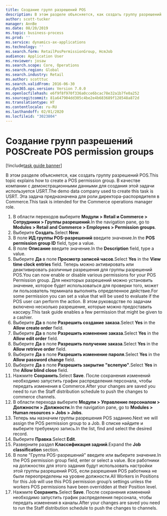 ```yaml
---
title: Создание групп разрешений POS
description: В этом разделе объясняется, как создать группу разрешений POS.
author: scott-tucker
manager: AnnBe
ms.date: 08/20/2019
ms.topic: business-process
ms.prod: ''
ms.service: dynamics-ax-applications
ms.technology: ''
ms.search.form: RetailPosPermissionGroup, HcmJob
audience: Application User
ms.reviewer: josaw
ms.search.scope: Core, Operations
ms.search.region: Global
ms.search.industry: Retail
ms.author: scotttuc
ms.search.validFrom: 2016-06-30
ms.dyn365.ops.version: Version 7.0.0
ms.openlocfilehash: e6f9f8f970f336a0cce6bcac78e32a1b7fe0a252
ms.sourcegitcommit: 81a647904dd305c4be2e4b683689f128548a872d
ms.translationtype: HT
ms.contentlocale: ru-RU
ms.lasthandoff: 02/01/2020
ms.locfileid: "3023804"
---
```

# <a name="create-pos-permission-groups"></a><span data-ttu-id="90df7-103">Создание групп разрешений POS</span><span class="sxs-lookup"><span data-stu-id="90df7-103">Create POS permission groups</span></span>

[!include[task guide banner](../includes/task-guide-banner.md)]

<span data-ttu-id="90df7-104">В этом разделе объясняется, как создать группу разрешений POS.</span><span class="sxs-lookup"><span data-stu-id="90df7-104">This topic explains how to create a POS permission group.</span></span> <span data-ttu-id="90df7-105">В качестве компании с демонстрационными данными для создания этой задачи используется USRT.</span><span class="sxs-lookup"><span data-stu-id="90df7-105">The demo data company used to create this task is USRT.</span></span> <span data-ttu-id="90df7-106">Эта задача предназначена для роли директора-распорядителя в Commerce.</span><span class="sxs-lookup"><span data-stu-id="90df7-106">This task is intended for the Commerce operations manager role.</span></span>

1. <span data-ttu-id="90df7-107">В области переходов выберите **Модули > Retail и Commerce > Сотрудники > Группы разрешений**.</span><span class="sxs-lookup"><span data-stu-id="90df7-107">In the navigation pane, go to **Modules > Retail and Commerce > Employees > Permission groups**.</span></span>
2. <span data-ttu-id="90df7-108">Выберите **Создать**.</span><span class="sxs-lookup"><span data-stu-id="90df7-108">Select **New**.</span></span>
3. <span data-ttu-id="90df7-109">В поле **ИД группы POS-разрешений** введите значение.</span><span class="sxs-lookup"><span data-stu-id="90df7-109">In the **POS permission group ID** field, type a value.</span></span>
4. <span data-ttu-id="90df7-110">В поле **Описание** введите значение.</span><span class="sxs-lookup"><span data-stu-id="90df7-110">In the **Description** field, type a value.</span></span>
5. <span data-ttu-id="90df7-111">Выберите **Да** в поле **Просмотр записей часов**.</span><span class="sxs-lookup"><span data-stu-id="90df7-111">Select **Yes** in the **View time clock entries** field.</span></span> <span data-ttu-id="90df7-112">Теперь можно активировать или деактивировать различные разрешения для группы разрешений POS.</span><span class="sxs-lookup"><span data-stu-id="90df7-112">You can now enable or disable various permissions for your POS Permission group.</span></span> <span data-ttu-id="90df7-113">Для некоторых разрешений можно установить значение, которое будет использоваться для проверки того, может ли пользователь терминала выполнять определенное действие.</span><span class="sxs-lookup"><span data-stu-id="90df7-113">For some permission you can set a value that will be used to evaluate if the POS user can perform the action.</span></span> <span data-ttu-id="90df7-114">В этом руководстве по задачам включено несколько разрешение, которые можно предоставить кассиру.</span><span class="sxs-lookup"><span data-stu-id="90df7-114">This task guide enables a few permission that might be given to a cashier.</span></span>  
6. <span data-ttu-id="90df7-115">Выберите **Да** в поле **Разрешить создание заказа**.</span><span class="sxs-lookup"><span data-stu-id="90df7-115">Select **Yes** in the **Allow create order** field.</span></span>
7. <span data-ttu-id="90df7-116">Выберите **Да** в поле **Разрешить изменение заказа**.</span><span class="sxs-lookup"><span data-stu-id="90df7-116">Select **Yes** in the **Allow edit order** field.</span></span>
8. <span data-ttu-id="90df7-117">Выберите **Да** в поле **Разрешить получение заказа**.</span><span class="sxs-lookup"><span data-stu-id="90df7-117">Select **Yes** in the **Allow retrieve order** field.</span></span>
9. <span data-ttu-id="90df7-118">Выберите **Да** в поле **Разрешить изменение пароля**.</span><span class="sxs-lookup"><span data-stu-id="90df7-118">Select **Yes** in the **Allow password change** field.</span></span>
10. <span data-ttu-id="90df7-119">Выберите **Да** в поле **Разрешить закрытие "вслепую"**.</span><span class="sxs-lookup"><span data-stu-id="90df7-119">Select **Yes** in the **Allow blind close** field.</span></span>
11. <span data-ttu-id="90df7-120">Нажмите **Сохранить**.</span><span class="sxs-lookup"><span data-stu-id="90df7-120">Select **Save**.</span></span> <span data-ttu-id="90df7-121">После сохранения изменений необходимо запустить график распределения персонала, чтобы передать изменения в Commerce.</span><span class="sxs-lookup"><span data-stu-id="90df7-121">After your changes are saved you need to run the Staff distribution schedule to push the changes to commerce channels.</span></span> 
12. <span data-ttu-id="90df7-122">В области перехода выберите **Модули > Управление персоналом > Должности > Должности**.</span><span class="sxs-lookup"><span data-stu-id="90df7-122">In the navigation pane, go to **Modules > Human resources > Jobs > Jobs**.</span></span>
13. <span data-ttu-id="90df7-123">Теперь мы назначим группы разрешения POS заданию.</span><span class="sxs-lookup"><span data-stu-id="90df7-123">Next we will assign the POS permission group to a Job.</span></span> <span data-ttu-id="90df7-124">В списке найдите и выберите требуемую запись.</span><span class="sxs-lookup"><span data-stu-id="90df7-124">In the list, find and select the desired record.</span></span>
14. <span data-ttu-id="90df7-125">Выберите **Правка**.</span><span class="sxs-lookup"><span data-stu-id="90df7-125">Select **Edit**.</span></span>
15. <span data-ttu-id="90df7-126">Разверните раздел **Классификация задний**.</span><span class="sxs-lookup"><span data-stu-id="90df7-126">Expand the **Job classification** section.</span></span>
16. <span data-ttu-id="90df7-127">В поле "Группа POS-разрешений" введите или выберите значение.</span><span class="sxs-lookup"><span data-stu-id="90df7-127">In the POS permission group field, enter or select a value.</span></span> <span data-ttu-id="90df7-128">Все работники на должностях для этого задания будут использовать настройки этой группы разрешений POS, если разрешения POS работника не были переопределены на уровне должности.</span><span class="sxs-lookup"><span data-stu-id="90df7-128">All Workers in Positions for this Job will use this POS permission group’s settings unless the workers POS permissions have been overridden at their Position level.</span></span>  
17. <span data-ttu-id="90df7-129">Нажмите **Сохранить**.</span><span class="sxs-lookup"><span data-stu-id="90df7-129">Select **Save**.</span></span> <span data-ttu-id="90df7-130">После сохранения изменений необходимо запустить график распределения персонала, чтобы передать изменения в каналы.</span><span class="sxs-lookup"><span data-stu-id="90df7-130">After your changes are saved you need to run the Staff distribution schedule to push the changes to channels.</span></span>  

